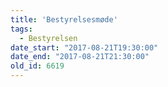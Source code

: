 ```yaml
---
title: 'Bestyrelsesmøde'
tags:
  - Bestyrelsen
date_start: "2017-08-21T19:30:00"
date_end: "2017-08-21T21:30:00"
old_id: 6619
---
```

